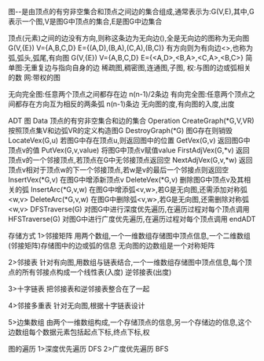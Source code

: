 图--是由顶点的有穷非空集合和顶点之间边的集合组成,通常表示为:G(V,E),其中,G表示一个图,V是图G中顶点的集合,E是图G中边集合

顶点(元素)之间的边没有方向,则称这条边为无向边(),全是无向边的图称为无向图
G(V,{E})    V={A,B,C,D}     E={(A,D),(B,A),(C,A),(B,C)}
有方向则为有向边<>,也称为弧,弧头,弧尾,有向图
G(V,{E})    V={A,B,C,D}     E={<A,D>,<B,A>,<C,A>,<B,C>}
简单图:无重复边与指向自身的边
稀疏图,稠密图,连通图,子图,
权:与图的边或弧相关的数
网:带权的图

无向完全图:任意两个顶点之间都存在边 n(n-1)/2条边
有向完全图:任意两个顶点之间都存在方向互为相反的两条弧 n(n-1)条边
无向图的度,有向图的入度,出度

ADT 图
Data
    顶点的有穷非空集合和边的集合
Operation
    CreateGraph(*G,V,VR)    按照顶点集V和边弧VR的定义构造图G
    DestroyGraph(*G)        图G存在则销毁
    LocateVex(G,u)          若图G中存在顶点u,则返回图中的位置
    GetVex(G,v)             返回图G中顶点v的值
    PutVex(G,v,value)       将图G中顶点v赋值value
    FirstAdjVex(G,*v)       返回顶点v的一个邻接顶点,若顶点在G中无邻接顶点返回空
    NextAdjVex(G,v,*w)      返回顶点v相对于顶点w的下一个邻接顶点,若w是v的最后一个邻接点则返回空
    InsertVex(*G,v)         在图G中增添新顶点v
    DeleteVex(*G,v)         删除图G中顶点v及其相关的弧
    InsertArc(*G,v,w)       在图G中增添弧<v,w>,若G是无向图,还需添加对称弧<w,v>
    DeleteArc(*G,v,w)       在图G中删除弧<v,w>,若G是无向图,还需删除对称弧<w,v>
    DFSTraverse(G)          对图G中进行深度优先遍历,在遍历过程对每个顶点调用
    HFSTraverse(G)          对图G中进行广度优先遍历,在遍历过程对每个顶点调用
endADT

存储方式
1>邻接矩阵
用两个数组,一个一维数组存储图中顶点信息,一个二维数组(邻接矩阵)存储图中的边或弧的信息
无向图的边数组是一个对称矩阵

2>邻接表
针对有向图,用数组与链表结合,一个一维数组存储图中顶点信息,每个顶点的所有邻接点构成一个线性表(入度)
逆邻接表(出度)

3>十字链表
把邻接表和逆邻接表整合在了一起

4>邻接多重表
针对无向图,根据十字链表设计

5>边集数组
由两个一维数组构成,一个存储顶点的信息,另一个存储边的信息,这个边数组每个数据元素包括起点下标,终点下标,权

图的遍历
1>深度优先遍历 DFS
2>广度优先遍历 BFS





































